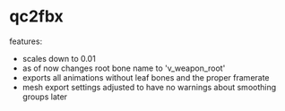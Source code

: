 # qc2fbx

features:
- scales down to 0.01
- as of now changes root bone name to 'v_weapon_root'
- exports all animations without leaf bones and the proper framerate
- mesh export settings adjusted to have no warnings about smoothing groups later

